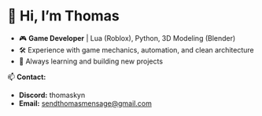 # 👋 Hi, I’m Thomas  

- 🎮 **Game Developer** | Lua (Roblox), Python, 3D Modeling (Blender)  
- 🛠️ Experience with game mechanics, automation, and clean architecture  
- 🚀 Always learning and building new projects  

📫 **Contact:**  
- **Discord:** thomaskyn  
- **Email:** [sendthomasmensage@gmail.com](mailto:sendthomasmensage@gmail.com)  

<!---
Thomaskynol/Thomaskynol is a ✨ special ✨ repository because its `README.md` (this file) appears on your GitHub profile.
You can click the Preview link to take a look at your changes.
--->
